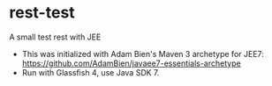 # rest-test
A small test rest with JEE

* This was initialized with Adam Bien's Maven 3 archetype for JEE7: https://github.com/AdamBien/javaee7-essentials-archetype
* Run with Glassfish 4, use Java SDK 7.
